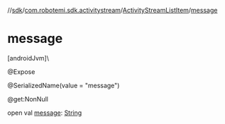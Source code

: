 //[sdk](../../../index.md)/[com.robotemi.sdk.activitystream](../index.md)/[ActivityStreamListItem](index.md)/[message](message.md)

# message

[androidJvm]\

@Expose

@SerializedName(value = &quot;message&quot;)

@get:NonNull

open val [message](message.md): [String](https://docs.oracle.com/javase/8/docs/api/java/lang/String.html)
